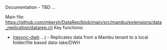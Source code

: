 Documentation - TBD ...


Main file: https://github.com/mkersh/DataRep/blob/main/src/mambu/extensions/data_replication/datarep.clj 
Key functions:
* ([resync-dwh](https://github.com/mkersh/DataRep/blob/5a18f4152f55fc4fc86b065466aa13d1df36057a/src/mambu/extensions/data_replication/datarep.clj#L587) ...) - Replicates data from a Mambu tenant to a local folder/file based data-lake/DWH
